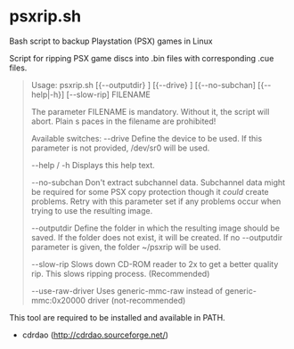 # psxrip.sh
Bash script to backup Playstation (PSX) games in Linux

Script for ripping PSX game discs into .bin files with corresponding .cue files.

> Usage:
>  psxrip.sh [{--outputdir} <value>] [{--drive} <value>] [{--no-subchan] [{--help|-h}] [--slow-rip] FILENAME
>
> The parameter FILENAME is mandatory. Without it, the script will abort. Plain
s paces in the filename are prohibited!
>
>Available switches:
>  --drive       	Define the device to be used. If this parameter is not
>                	provided, /dev/sr0 will be used.
>
>  --help / -h   	Displays this help text.
>
>  --no-subchan  	Don't extract subchannel data. Subchannel data might be
>                	required for some PSX copy protection though it *could* create
>                	problems. Retry with this parameter set if any problems occur
>                	when trying to use the resulting image.
>
>  --outputdir   	Define the folder in which the resulting image should be saved.
>                	If the folder does not exist, it will be created. If no
>                	--outputdir parameter is given, the folder ~/psxrip will be
>                	used.
>
>  --slow-rip    	Slows down CD-ROM reader to 2x to get a better quality rip. This slows ripping process. (Recommended)
>
>  --use-raw-driver Uses generic-mmc-raw instead of generic-mmc:0x20000 driver (not-recommended)

This tool are required to be installed and available in PATH.
 * cdrdao (http://cdrdao.sourceforge.net/) 
